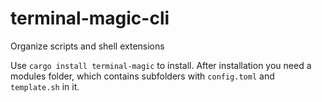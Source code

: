 # terminal-magic-cli
Organize scripts and shell extensions

Use `cargo install terminal-magic` to install. After installation you need a modules folder, which contains subfolders with `config.toml` and `template.sh` in it.
